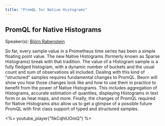 ```yaml
---
title: "PromQL for Native Histograms"
---
```


## PromQL for Native Histograms

Speaker(s): [Björn Rabenstein](../../speakers/björn-rabenstein)

So far, every sample value in a Prometheus time series has been a simple floating point value. The new Native Histograms (formerly known as Sparse Histograms) break with that tradition. The value of a Histogram sample is a fully fledged histogram, with a dynamic number of buckets and the usual count and sum of observations all included. Dealing with this kind of “structured” samples requires fundamental changes to PromQL. Beorn will show you how those changes look like and how to use them in practice to benefit from the power of Native Histograms. This includes aggregation of Histograms, accurate estimation of quantiles, displaying Histograms in text form or as heat maps, and more. Finally, the changes of PromQL required for Native Histograms also allow us to get a glimpse of a possible future PromQL with first class support of typed and structured samples.

<%= youtube_player("fikCqhlUOmQ") %>